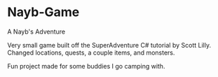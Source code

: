 # Nayb-Game
A Nayb's Adventure

Very small game built off the SuperAdventure C# tutorial by Scott Lilly. Changed locations, quests, a couple items, and monsters.

Fun project made for some buddies I go camping with.
